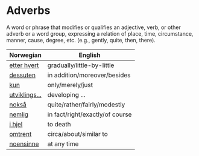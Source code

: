 # Adverbs

A word or phrase that modifies or qualifies an adjective, verb, or other adverb or a word group, expressing a relation of place, time, circumstance, manner, cause, degree, etc. (e.g., gently, quite, then, there).

| Norwegian | English |
| --- | --- |
| [etter hvert](https://www.ordnett.no/search?language=no&phrase=etter%20hvert) | gradually/little-by-little |
| [dessuten](https://www.ordnett.no/search?language=no&phrase=dessuten) | in addition/moreover/besides |
| [kun](https://www.ordnett.no/search?language=no&phrase=kun) | only/merely/just |
| [utviklings...](https://www.ordnett.no/search?language=no&phrase=utviklings...) | developing ... |
| [nokså](https://www.ordnett.no/search?language=no&phrase=nokså) | quite/rather/fairly/modestly |
| [nemlig](https://www.ordnett.no/search?language=no&phrase=nemlig) | in fact/right/exactly/of course |
| [i hjel](https://www.ordnett.no/search?language=no&phrase=i%20hjel) | to death |
| [omtrent](https://www.ordnett.no/search?language=no&phrase=omtrent) | circa/about/similar to |
| [noensinne](https://www.ordnett.no/search?language=no&phrase=noensinne) | at any time |

